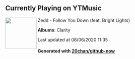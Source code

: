## Currently Playing on YTMusic

[<img align="left" width="100" src="https://lh3.googleusercontent.com/tgDKXG9pHrKFMGjwDM9waFSOs_KlSXF05uymprrGyHvLLg6KGl6U-O34pI2cNukVMatNft6lY-SyaEzHxQ">](https://music.youtube.com/channel/UCGVGIqHPzwLhZg8KQNVaRbA)

Zedd - Follow You Down (feat. Bright Lights)

**Albums**: Clarity

Last updated at 08/06/2020 11:35

#### Generated with [20chan/github-now](https://github.com/20chan/github-now)


<!--
**20chan/20chan** is a ✨ _special_ ✨ repository because its `README.md` (this file) appears on your GitHub profile.

Here are some ideas to get you started:

- 🔭 I’m currently working on ...
- 🌱 I’m currently learning ...
- 👯 I’m looking to collaborate on ...
- 🤔 I’m looking for help with ...
- 💬 Ask me about ...
- 📫 How to reach me: ...
- 😄 Pronouns: ...
- ⚡ Fun fact: ...
-->
